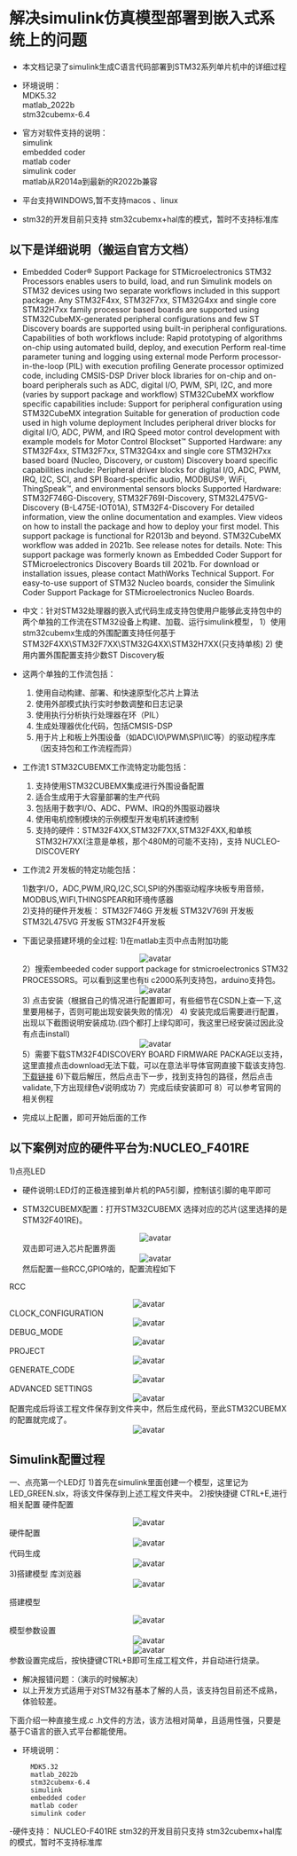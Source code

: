 #   解决simulink仿真模型部署到嵌入式系统上的问题


-   本文档记录了simulink生成C语言代码部署到STM32系列单片机中的详细过程

-   环境说明：   
    MDK5.32  
    matlab_2022b  
    stm32cubemx-6.4  
- 官方对软件支持的说明：  
    simulink  
    embedded coder     
    matlab coder   
    simulink coder  
    matlab从R2014a到最新的R2022b兼容
-   平台支持WINDOWS,暂不支持macos 、linux
-   stm32的开发目前只支持 stm32cubemx+hal库的模式，暂时不支持标准库

## 以下是详细说明（搬运自官方文档）
- Embedded Coder® Support Package for STMicroelectronics STM32 Processors enables users to build, load, and run Simulink models on STM32 devices using two separate workflows included in this support package. Any STM32F4xx, STM32F7xx, STM32G4xx and single core STM32H7xx family processor based boards are supported using STM32CubeMX-generated peripheral configurations and few ST Discovery boards are supported using built-in peripheral configurations. 
Capabilities of both workflows include: 
Rapid prototyping of algorithms on-chip using automated build, deploy, and execution
Perform real-time parameter tuning and logging using external mode
Perform processor-in-the-loop (PIL) with execution profiling
Generate processor optimized code, including CMSIS-DSP
Driver block libraries for on-chip and on-board peripherals such as ADC, digital I/O, PWM, SPI, I2C, and more (varies by support package and workflow)
STM32CubeMX workflow specific capabilities include: 
Support for peripheral configuration using STM32CubeMX integration
Suitable for generation of production code used in high volume deployment
Includes peripheral driver blocks for digital I/O, ADC, PWM, and IRQ
Speed motor control development with example models for Motor Control Blockset™
Supported Hardware: any STM32F4xx, STM32F7xx, STM32G4xx and single core STM32H7xx based board (Nucleo, Discovery, or custom)
Discovery board specific capabilities include: 
Peripheral driver blocks for digital I/O, ADC, PWM, IRQ, I2C, SCI, and SPI
Board-specific audio, MODBUS®, WiFi, ThingSpeak™, and environmental sensors blocks
Supported Hardware: STM32F746G-Discovery, STM32F769I-Discovery, STM32L475VG-Discovery (B-L475E-IOT01A), STM32F4-Discovery
For detailed information, view the online documentation and examples. View videos on how to install the package and how to deploy your first model. 
This support package is functional for R2013b and beyond. STM32CubeMX workflow was added in 2021b. See release notes for details. 
Note: This support package was formerly known as Embedded Coder Support for STMicroelectronics Discovery Boards till 2021b. 
For download or installation issues, please contact MathWorks Technical Support. 
For easy-to-use support of STM32 Nucleo boards, consider the Simulink Coder Support Package for STMicroelectronics Nucleo Boards.

- 中文：针对STM32处理器的嵌入式代码生成支持包使用户能够此支持包中的两个单独的工作流在STM32设备上构建、加载、运行simulink模型，
                                                                        1）使用stm32cubemx生成的外围配置支持任何基于STM32F4XX\STM32F7XX\STM32G4XX\STM32H7XX(只支持单核)
                                                                        2)  使用内置外围配置支持少数ST Discovery板
- 这两个单独的工作流包括：
    1) 使用自动构建、部署、和快速原型化芯片上算法
    2)  使用外部模式执行实时参数调整和日志记录
    3)  使用执行分析执行处理器在环（PIL）
    4)  生成处理器优化代码，包括CMSIS-DSP
    5)  用于片上和板上外围设备（如ADC\IO\PWM\SPI\IIC等）的驱动程序库（因支持包和工作流程而异）

- 工作流1
STM32CUBEMX工作流特定功能包括：

    1)  支持使用STM32CUBEMX集成进行外围设备配置
    2)  适合生成用于大容量部署的生产代码
    3)  包括用于数字I/O、ADC、PWM、IRQ的外围驱动器块
    4)  使用电机控制模块的示例模型开发电机转速控制
    5)  支持的硬件：STM32F4XX,STM32F7XX,STM32F4XX,和单核STM32H7XX(注意是单核，那个480M的可能不支持)，支持   NUCLEO-DISCOVERY

- 工作流2
开发板的特定功能包括：

    1)数字I/O，ADC,PWM,IRQ,I2C,SCI,SPI的外围驱动程序块板专用音频，MODBUS,WIFI,THINGSPEAR和环境传感器  
    2)支持的硬件开发板： STM32F746G 开发板    STM32V769I 开发板   STM32L475VG 开发板      STM32F4开发板



- 下面记录搭建环境的全过程:
        1)在matlab主页中点击附加功能
        <div align = center>
        ![avatar](/image/%E9%99%84%E5%8A%A0%E5%8A%9F%E8%83%BD.png)
        <div align = left>
        2）搜索embeeded coder support package for stmicroelectronics STM32 PROCESSORS。可以看到这里也有ti c2000系列支持包，arduino支持包。
        <div align = center>
        ![avatar](/image/embeddedSTM32.png)  
        <div align = left>
        3) 点击安装（根据自己的情况进行配置即可，有些细节在CSDN上查一下,这里要用梯子，否则可能出现安装失败的情况）
        4) 安装完成后需要进行配置，出现以下截图说明安装成功.(四个都打上绿勾即可，我这里已经安装过因此没有点击install)
        <div align = center>
        ![avatar](/image/%E5%AE%89%E8%A3%85%E5%AE%8C%E6%88%90.png)
        <div align = left>
        5）需要下载STM32F4DISCOVERY BOARD FIRMWARE PACKAGE以支持，这里直接点击download无法下载，可以在意法半导体官网直接下载该支持包.[下载链接](#<https://www.st.com/content/st_com/en/products/embedded-software/mcu-mpu-embedded-software/stm32-embedded-software/stm32-standard-peripheral-library-expansion/stsw-stm3206hdl=VZhiO7uh6WCv8FAmjZndng%3D%3D%2CcMwOhOMqoJLYxUp6IZ6yPR5fsu%2FDN7OxYoX03HaIC%2FS2ifIh1QIFhO0gQTBHH3kKvKRdg9nKJX8tcHWOMHdRS%2Fk97ggFL3Aqo%2F6ktYIeilILtvFHLrtY7AX4qc2VZHUkiVlHohAzi5STd5IbngDODs9lQU7xRnURf%2FVTxwwp7tmI2%2FFdex2AbS%2BesSYihGC2XoGN%2FAnyPGkWrkscNXH6Av5BQ8pji1HtotuntCqqLGUefY%2BKtAc4PLbfxSI6UwqbUjuzaJS%2BqfY2%2BogS46nDWe1VGn37zY%2FGPQKSzQYkcp0RjYhQ5TiBFAnX1s>)
        6)下载后解压，然后点击下一步，找到支持包的路径，然后点击validate,下方出现绿色√说明成功
        7）完成后续安装即可
        8）可以参考官网的相关例程

- 完成以上配置，即可开始后面的工作
## 以下案例对应的硬件平台为:NUCLEO_F401RE

1)点亮LED

- 硬件说明:LED灯的正极连接到单片机的PA5引脚，控制该引脚的电平即可

- STM32CUBEMX配置：打开STM32CUBEMX 选择对应的芯片(这里选择的是STM32F401RE)。
        <div align = center>
        ![avatar](/image/%E8%8A%AF%E7%89%87%E9%80%89%E6%8B%A9.png)
        <div align = left>
双击即可进入芯片配置界面
        <div align = center>
        ![avatar](/image/%E8%8A%AF%E7%89%87%E9%85%8D%E7%BD%AE.png)
        <div align = left>
然后配置一些RCC,GPIO啥的，配置流程如下

RCC
        <div align = center>
        ![avatar](/image/RCC_MODE.png)
        <div align = left>
CLOCK_CONFIGURATION
        <div align = center>
        ![avatar](/image/CLOCK_CONFIG.png)
        <div align = left>
DEBUG_MODE
        <div align = center>
        ![avatar](/image/DEBUG_MODE.png)
        <div align = left>
PROJECT
        <div align = center>
        ![avatar](/image/project.png)
        <div align = left>
GENERATE_CODE
        <div align = center>
        ![avatar](/image/generate_code.png)
        <div align = left>
ADVANCED SETTINGS
        <div align = center>
        ![avatar](/image/advanced_setting.png)
        <div align = left>
配置完成后将该工程文件保存到文件夹中，然后生成代码，至此STM32CUBEMX的配置就完成了。
        <div align = center>
        ![avatar](/image/生成工程文件.png)
        <div align = left>
##  Simulink配置过程
一、点亮第一个LED灯
        1)首先在simulink里面创建一个模型，这里记为LED_GREEN.slx，将该文件保存到上述工程文件夹中。
        2)按快捷键 CTRL+E,进行相关配置
硬件配置
        <div align = center>
        ![avatar](/image/%E7%A1%AC%E4%BB%B6%E9%85%8D%E7%BD%AE1.png)
        <div align = left>
硬件配置
        <div align = center>
        ![avatar](/image/%E7%A1%AC%E4%BB%B6%E9%85%8D%E7%BD%AE2.png)
        <div align = left>
代码生成
        <div align = center>
        ![avatar](/image/%E4%BB%A3%E7%A0%81%E7%94%9F%E6%88%90.png)
        <div align = left>
        3)搭建模型
库浏览器
        <div align = center>
        ![avatar](/image/库浏览器.png)
        <div align = left>

搭建模型
        <div align = center>
        ![avatar](/image/模型搭建.png)
        <div align = left>
模型参数设置
        <div align = center>
        ![avatar](/image/模型参数设置1.png)
        <div align = left>
        <div align = center>
        ![avatar](/image/模型参数设置2.png)
        <div align = left>
参数设置完成后，按快捷键CTRL+B即可生成工程文件，并自动进行烧录。
- 解决报错问题：（演示的时候解决）
- 以上开发方式适用于对STM32有基本了解的人员，该支持包目前还不成熟，体验较差。









下面介绍一种直接生成.c .h文件的方法，该方法相对简单，且适用性强，只要是基于C语言的嵌入式平台都能使用。

- 环境说明：

        MDK5.32     
        matlab_2022b        
        stm32cubemx-6.4     
        simulink        
        embedded coder      
        matlab coder        
        simulink coder      

-硬件支持：  NUCLEO-F401RE
stm32的开发目前只支持 stm32cubemx+hal库的模式，暂时不支持标准库
   



